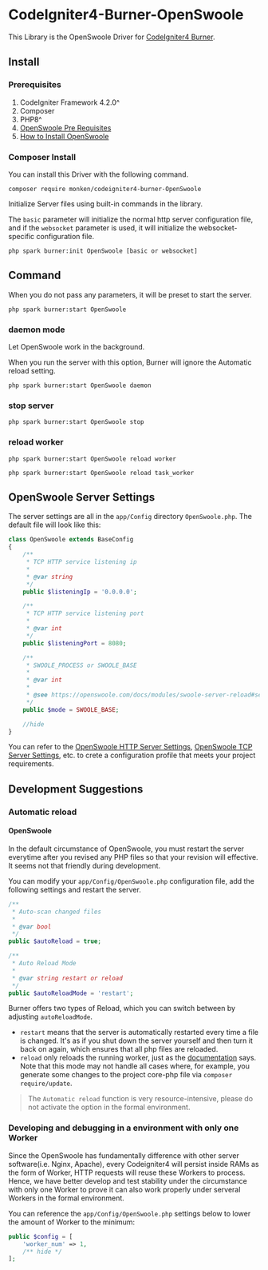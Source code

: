 # CodeIgniter4-Burner-OpenSwoole


This Library is the OpenSwoole Driver for [CodeIgniter4 Burner](https://github.com/monkenWu/CodeIgniter4-Burner).

## Install

### Prerequisites
1. CodeIgniter Framework 4.2.0^
2. Composer
3. PHP8^
4. [OpenSwoole Pre Requisites](https://openswoole.com/docs/get-started/prerequisites)
5. [How to Install OpenSwoole](https://openswoole.com/docs/get-started/installation)

### Composer Install

You can install this Driver with the following command.

```
composer require monken/codeigniter4-burner-OpenSwoole
```

Initialize Server files using built-in commands in the library.

The `basic` parameter will initialize the normal http server configuration file, and if the `websocket` parameter is used, it will initialize the websocket-specific configuration file.

```
php spark burner:init OpenSwoole [basic or websocket]
```

## Command

When you do not pass any parameters, it will be preset to start the server.

```
php spark burner:start OpenSwoole
```

### daemon mode

Let OpenSwoole work in the background.

When you run the server with this option, Burner will ignore the Automatic reload setting.

```
php spark burner:start OpenSwoole daemon
```

### stop server

```
php spark burner:start OpenSwoole stop
```

### reload worker

```
php spark burner:start OpenSwoole reload worker
```

```
php spark burner:start OpenSwoole reload task_worker
```

## OpenSwoole Server Settings


The server settings are all in the `app/Config` directory `OpenSwoole.php`. The default file will look like this:

```php
class OpenSwoole extends BaseConfig
{
    /**
     * TCP HTTP service listening ip
     *
     * @var string
     */
    public $listeningIp = '0.0.0.0';

    /**
     * TCP HTTP service listening port
     *
     * @var int
     */
    public $listeningPort = 8080;

    /**
     * SWOOLE_PROCESS or SWOOLE_BASE
     *
     * @var int
     *
     * @see https://openswoole.com/docs/modules/swoole-server-reload#server-modes-and-reloading
     */
    public $mode = SWOOLE_BASE;

    //hide
}
```

You can refer to the [OpenSwoole HTTP Server Settings](https://openswoole.com/docs/modules/swoole-http-server/configuration), [OpenSwoole TCP Server Settings](https://openswoole.com/docs/modules/swoole-server/configuration), etc. to crete a configuration profile that meets your project requirements.

## Development Suggestions

### Automatic reload

#### OpenSwoole

In the default circumstance of OpenSwoole, you must restart the server everytime after you revised any PHP files so that your revision will effective. It seems not that friendly during development.

You can modify your `app/Config/OpenSwoole.php` configuration file, add the following settings and restart the server.

```php
/**
 * Auto-scan changed files
 *
 * @var bool
 */
public $autoReload = true;

/**
 * Auto Reload Mode
 *
 * @var string restart or reload
 */
public $autoReloadMode = 'restart';
```

Burner offers two types of Reload, which you can switch between by adjusting `autoReloadMode`.

* `restart` means that the server is automatically restarted every time a file is changed. It's as if you shut down the server yourself and then turn it back on again, which ensures that all php files are reloaded.
* `reload` only reloads the running worker, just as the [documentation](https://openswoole.com/docs/modules/swoole-server-reload#hot-code-linux-signal-trigger) says. Note that this mode may not handle all cases where, for example, you generate some changes to the project core-php file via `composer require/update`. 

> The `Automatic reload` function is very resource-intensive, please do not activate the option in the formal environment.

### Developing and debugging in a environment with only one Worker

Since the OpenSwoole has fundamentally difference with other server software(i.e. Nginx, Apache), every Codeigniter4 will persist inside RAMs as the form of Worker, HTTP requests will reuse these Workers to process. Hence, we have better develop and test stability under the circumstance with only one Worker to prove it can also work properly under serveral Workers in the formal environment.

You can reference the `app/Config/OpenSwoole.php` settings below to lower the amount of Worker to the minimum:

```php
public $config = [
    'worker_num' => 1,
    /** hide */
];
```
